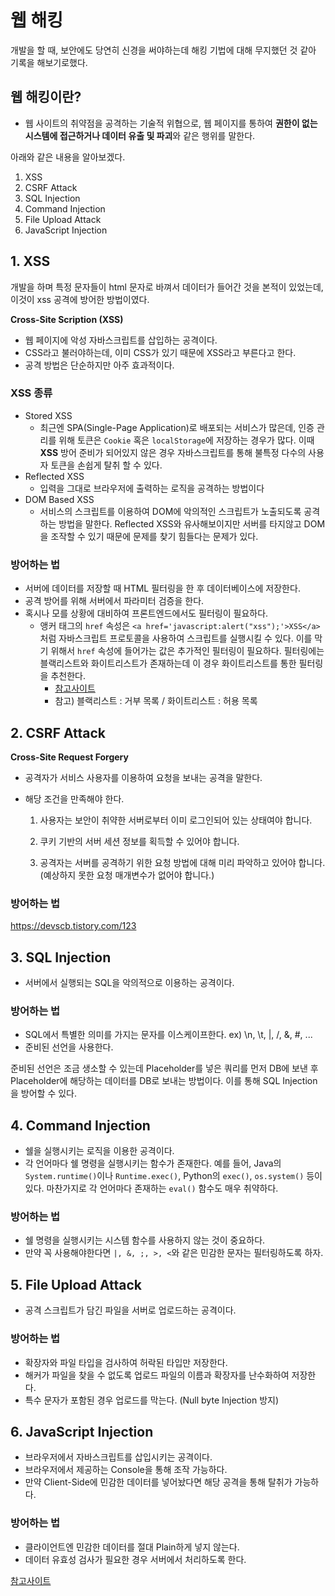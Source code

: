 # 웹 해킹



개발을 할 때, 보안에도 당연히 신경을 써야하는데 해킹 기법에 대해 무지했던 것 같아 기록을 해보기로했다.



## 웹 해킹이란?

- 웹 사이트의 취약점을 공격하는 기술적 위협으로, 웹 페이지를 통하여 **권한이 없는 시스템에 접근하거나 데이터 유출 및 파괴**와 같은 행위를 말한다.



아래와 같은 내용을 알아보겠다.

1. XSS
2. CSRF Attack
3. SQL Injection
4. Command Injection
5. File Upload Attack
6. JavaScript Injection



## 1. XSS

개발을 하며 특정 문자들이 html  문자로 바껴서 데이터가 들어간 것을 본적이 있었는데, 이것이 xss 공격에 방어한 방법이였다.

**Cross-Site Scription (XSS)**

- 웹 페이지에 악성 자바스크립트를 삽입하는 공격이다.
- CSS라고 불러야하는데, 이미 CSS가 있기 때문에 XSS라고 부른다고 한다.
- 공격 방법은 단순하지만 아주 효과적이다. 



### XSS 종류

- Stored XSS
  - 최근엔 SPA(Single-Page Application)로 배포되는 서비스가 많은데, 인증 관리를 위해 토큰은 `Cookie` 혹은 `localStorage`에 저장하는 경우가 많다. 이때 **XSS** 방어 준비가 되어있지 않은 경우 자바스크립트를 통해 불특정 다수의 사용자 토큰을 손쉽게 탈취 할 수 있다.
- Reflected XSS
  - 입력을 그대로 브라우저에 출력하는 로직을 공격하는 방법이다
- DOM Based XSS
  - 서비스의 스크립트를 이용하여 DOM에 악의적인 스크립트가 노출되도록 공격하는 방법을 말한다. Reflected XSS와 유사해보이지만 서버를 타지않고 DOM을 조작할 수 있기 때문에 문제를 찾기 힘들다는 문제가 있다.



### 방어하는 법

- 서버에 데이터를 저장할 때 HTML 필터링을 한 후 데이터베이스에 저장한다.
- 공격 방어를 위해 서버에서 파라미터 검증을 한다.
- 혹시나 모를 상황에 대비하여 프론트엔드에서도 필터링이 필요하다.
  - 앵커 태그의 `href` 속성은 `<a href='javascript:alert("xss");'>XSS</a>`처럼 자바스크립트 프로토콜을 사용하여 스크립트를 실행시킬 수 있다. 이를 막기 위해서 `href` 속성에 들어가는 값은 추가적인 필터링이 필요하다. 필터링에는 블랙리스트와 화이트리스트가 존재하는데 이 경우 화이트리스트를 통한 필터링을 추천한다. 
    - [참고사이트](https://medium.com/javascript-security/avoiding-xss-in-react-is-still-hard-d2b5c7ad9412)
    - 참고) 블랙리스트 : 거부 목록 / 화이트리스트 : 허용 목록



## 2. CSRF Attack

**Cross-Site Request Forgery**

- 공격자가 서비스 사용자를 이용하여 요청을 보내는 공격을 말한다.

- 해당 조건을 만족해야 한다.

  1. 사용자는 보안이 취약한 서버로부터 이미 로그인되어 있는 상태여야 합니다.

  2. 쿠키 기반의 서버 세션 정보를 획득할 수 있어야 합니다.
  3. 공격자는 서버를 공격하기 위한 요청 방법에 대해 미리 파악하고 있어야 합니다. 
     (예상하지 못한 요청 매개변수가 없어야 합니다.)



### 방어하는 법

https://devscb.tistory.com/123



## 3. SQL Injection

- 서버에서 실행되는 SQL을 악의적으로 이용하는 공격이다.



### 방어하는 법

- SQL에서 특별한 의미를 가지는 문자를 이스케이프한다. ex) \n, \t, |, /, &, #, ...
- 준비된 선언을 사용한다.

준비된 선언은 조금 생소할 수 있는데 Placeholder를 넣은 쿼리를 먼저 DB에 보낸 후 Placeholder에 해당하는 데이터를 DB로 보내는 방법이다. 이를 통해 SQL Injection을 방어할 수 있다.



## 4. Command Injection

- 쉘을 실행시키는 로직을 이용한 공격이다.
- 각 언어마다 쉘 명령을 실행시키는 함수가 존재한다. 예를 들어, Java의 `System.runtime()`이나 `Runtime.exec()`, Python의 `exec()`, `os.system()` 등이 있다. 마찬가지로 각 언어마다 존재하는 `eval()` 함수도 매우 취약하다.



### 방어하는 법

- 쉘 명령을 실행시키는 시스템 함수를 사용하지 않는 것이 중요하다.
- 만약 꼭 사용해야한다면 `|, &, ;, >, <`와 같은 민감한 문자는 필터링하도록 하자.



## 5. File Upload Attack

- 공격 스크립트가 담긴 파일을 서버로 업로드하는 공격이다.



### 방어하는 법

- 확장자와 파일 타입을 검사하여 허락된 타입만 저장한다.
- 해커가 파일을 찾을 수 없도록 업로드 파일의 이름과 확장자를 난수화하여 저장한다.
- 특수 문자가 포함된 경우 업로드를 막는다. (Null byte Injection 방지)



## 6. JavaScript Injection

- 브라우저에서 자바스크립트를 삽입시키는 공격이다. 
- 브라우저에서 제공하는 Console을 통해 조작 가능하다. 
- 만약 Client-Side에 민감한 데이터를 넣어놨다면 해당 공격을 통해 탈취가 가능하다.



### 방어하는 법

- 클라이언트엔 민감한 데이터를 절대 Plain하게 넣지 않는다.
- 데이터 유효성 검사가 필요한 경우 서버에서 처리하도록 한다.



[참고사이트](https://kciter.so/posts/basic-web-hacking)

